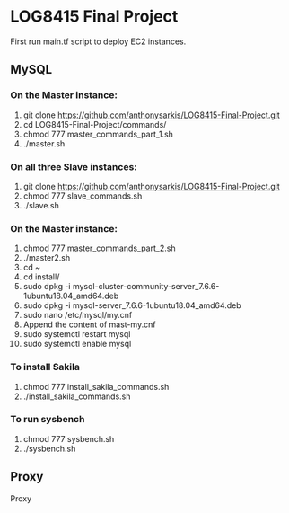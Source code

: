 # LOG8415 Final Project

First run main.tf script to deploy EC2 instances.

## MySQL

### On the Master instance:
1. git clone https://github.com/anthonysarkis/LOG8415-Final-Project.git
2. cd LOG8415-Final-Project/commands/
3. chmod 777 master_commands_part_1.sh
4. ./master.sh

### On all three Slave instances:
1. git clone https://github.com/anthonysarkis/LOG8415-Final-Project.git
2. chmod 777 slave_commands.sh
3. ./slave.sh

### On the Master instance:
1. chmod 777 master_commands_part_2.sh
2. ./master2.sh
3. cd ~
4. cd install/
5. sudo dpkg -i mysql-cluster-community-server_7.6.6-1ubuntu18.04_amd64.deb
6. sudo dpkg -i mysql-server_7.6.6-1ubuntu18.04_amd64.deb
7. sudo nano /etc/mysql/my.cnf
8. Append the content of mast-my.cnf
9. sudo systemctl restart mysql
10. sudo systemctl enable mysql

### To install Sakila
1. chmod 777 install_sakila_commands.sh
2. ./install_sakila_commands.sh

### To run sysbench
1. chmod 777 sysbench.sh
2. ./sysbench.sh

## Proxy

Proxy
